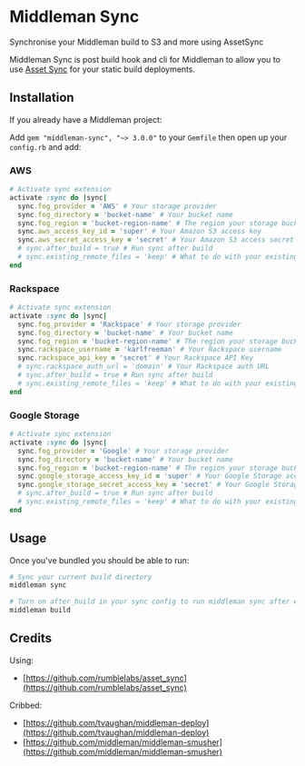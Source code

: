 # Middleman Sync

Synchronise your Middleman build to S3 and more using AssetSync

Middleman Sync is post build hook and cli for Middleman to allow you to use [Asset Sync](https://raw.github.com/rumblelabs/asset_sync) for your static build deployments.

## Installation

If you already have a Middleman project:

Add `gem "middleman-sync", "~> 3.0.0"` to your `Gemfile` then open up your `config.rb` and add:

### AWS

``` ruby
# Activate sync extension
activate :sync do |sync|
  sync.fog_provider = 'AWS' # Your storage provider
  sync.fog_directory = 'bucket-name' # Your bucket name
  sync.fog_region = 'bucket-region-name' # The region your storage bucket is in
  sync.aws_access_key_id = 'super' # Your Amazon S3 access key
  sync.aws_secret_access_key = 'secret' # Your Amazon S3 access secret
  # sync.after_build = true # Run sync after build
  # sync.existing_remote_files = 'keep' # What to do with your existing remote files? (keep or delete)
end
```

### Rackspace

``` ruby
# Activate sync extension
activate :sync do |sync|
  sync.fog_provider = 'Rackspace' # Your storage provider
  sync.fog_directory = 'bucket-name' # Your bucket name
  sync.fog_region = 'bucket-region-name' # The region your storage bucket is in
  sync.rackspace_username = 'karlfreeman' # Your Rackspace username
  sync.rackspace_api_key = 'secret' # Your Rackspace API Key
  # sync.rackspace_auth_url = 'domain' # Your Rackspace auth URL
  # sync.after_build = true # Run sync after build
  # sync.existing_remote_files = 'keep' # What to do with your existing remote files? (keep or delete)
end
```

### Google Storage

``` ruby
# Activate sync extension
activate :sync do |sync|
  sync.fog_provider = 'Google' # Your storage provider
  sync.fog_directory = 'bucket-name' # Your bucket name
  sync.fog_region = 'bucket-region-name' # The region your storage bucket is in
  sync.google_storage_access_key_id = 'super' # Your Google Storage access key
  sync.google_storage_secret_access_key = 'secret' # Your Google Storage access secret
  # sync.after_build = true # Run sync after build
  # sync.existing_remote_files = 'keep' # What to do with your existing remote files? (keep or delete)
end
```

## Usage

Once you've bundled you should be able to run:

``` ruby 
# Sync your current build directory
middleman sync
```

``` ruby 
# Turn on after_build in your sync config to run middleman sync after each build
middleman build
```

## Credits

Using:

 - [https://github.com/rumblelabs/asset_sync](https://github.com/rumblelabs/asset_sync)

Cribbed:

- [https://github.com/tvaughan/middleman-deploy](https://github.com/tvaughan/middleman-deploy)
- [https://github.com/middleman/middleman-smusher](https://github.com/middleman/middleman-smusher)